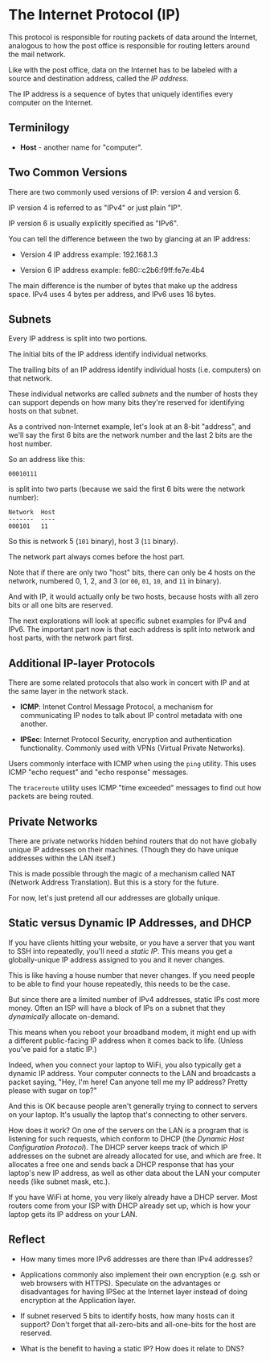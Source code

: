 # The Internet Protocol (IP)

This protocol is responsible for routing packets of data around the
Internet, analogous to how the post office is responsible for routing
letters around the mail network.

Like with the post office, data on the Internet has to be labeled with a
source and destination address, called the _IP address_.

The IP address is a sequence of bytes that uniquely identifies every
computer on the Internet.

## Terminilogy

* **Host** - another name for "computer".

## Two Common Versions

There are two commonly used versions of IP: version 4 and version 6.

IP version 4 is referred to as "IPv4" or just plain "IP".

IP version 6 is usually explicitly specified as "IPv6".

You can tell the difference between the two by glancing at an IP
address:

* Version 4 IP address example: 192.168.1.3

* Version 6 IP address example: fe80::c2b6:f9ff:fe7e:4b4

The main difference is the number of bytes that make up the address
space. IPv4 uses 4 bytes per address, and IPv6 uses 16 bytes.

## Subnets

Every IP address is split into two portions.

The initial bits of the IP address identify individual networks.

The trailing bits of an IP address identify individual hosts (i.e.
computers) on that network.

These individual networks are called _subnets_ and the number of hosts
they can support depends on how many bits they're reserved for
identifying hosts on that subnet.

As a contrived non-Internet example, let's look at an 8-bit "address",
and we'll say the first 6 bits are the network number and the last 2
bits are the host number.

So an address like this:

```
00010111
```

is split into two parts (because we said the first 6 bits were the
network number):

```
Network  Host
-------  ----
000101   11
```

So this is network 5 (`101` binary), host 3 (`11` binary).

The network part always comes before the host part.

Note that if there are only two "host" bits, there can only be 4 hosts
on the network, numbered 0, 1, 2, and 3 (or `00`, `01`, `10`, and `11`
in binary).

And with IP, it would actually only be two hosts, because hosts with
all zero bits or all one bits are reserved.

The next explorations will look at specific subnet examples for IPv4 and
IPv6. The important part now is that each address is split into network
and host parts, with the network part first.

## Additional IP-layer Protocols

There are some related protocols that also work in concert with IP and
at the same layer in the network stack.

* **ICMP**: Intenet Control Message Protocol, a mechanism for
  communicating IP nodes to talk about IP control metadata with one
  another.

* **IPSec**: Internet Protocol Security, encryption and authentication
  functionality. Commonly used with VPNs (Virtual Private Networks).

Users commonly interface with ICMP when using the `ping` utility. This
uses ICMP "echo request" and "echo response" messages.

The `traceroute` utility uses ICMP "time exceeded" messages to find out
how packets are being routed.

## Private Networks

There are private networks hidden behind routers that do not have
globally unique IP addresses on their machines. (Though they do have
unique addresses within the LAN itself.)

This is made possible through the magic of a mechanism called NAT
(Network Address Translation). But this is a story for the future.

For now, let's just pretend all our addresses are globally unique.

## Static versus Dynamic IP Addresses, and DHCP

If you have clients hitting your website, or you have a server that you
want to SSH into repeatedly, you'll need a _static IP_. This means you
get a globally-unique IP address assigned to you and it never changes.

This is like having a house number that never changes. If you need
people to be able to find your house repeatedly, this needs to be the
case.

But since there are a limited number of IPv4 addresses, static IPs cost
more money. Often an ISP will have a block of IPs on a subnet that they
_dynamically_ allocate on-demand.

This means when you reboot your broadband modem, it might end up with a
different public-facing IP address when it comes back to life. (Unless
you've paid for a static IP.)

Indeed, when you connect your laptop to WiFi, you also typically get a
dynamic IP address. Your computer connects to the LAN and broadcasts a
packet saying, "Hey, I'm here! Can anyone tell me my IP address? Pretty
please with sugar on top?"

And this is OK because people aren't generally trying to connect to
servers on your laptop. It's usually the laptop that's connecting to
other servers.

How does it work? On one of the servers on the LAN is a program that is
listening for such requests, which conform to DHCP (the _Dynamic Host
Configuration Protocol_). The DHCP server keeps track of which IP
addresses on the subnet are already allocated for use, and which are
free. It allocates a free one and sends back a DHCP response that has
your laptop's new IP address, as well as other data about the LAN your
computer needs (like subnet mask, etc.).

If you have WiFi at home, you very likely already have a DHCP server.
Most routers come from your ISP with DHCP already set up, which is how
your laptop gets its IP address on your LAN.

## Reflect

* How many times more IPv6 addresses are there than IPv4 addresses?

* Applications commonly also implement their own encryption (e.g. ssh or
  web browsers with HTTPS). Speculate on the advantages or disadvantages
  for having IPSec at the Internet layer instead of doing encryption at
  the Application layer.

* If subnet reserved 5 bits to identify hosts, how many hosts can it
  support? Don't forget that all-zero-bits and all-one-bits for the host
  are reserved.

* What is the benefit to having a static IP? How does it relate to DNS?
